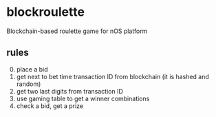# blockroulette
Blockchain-based roulette game for nOS platform

## rules
0. place a bid
1. get next to bet time transaction ID from blockchain (it is hashed and random)
2. get two last digits from transaction ID
3. use gaming table to get a winner combinations
4. check a bid, get a prize
